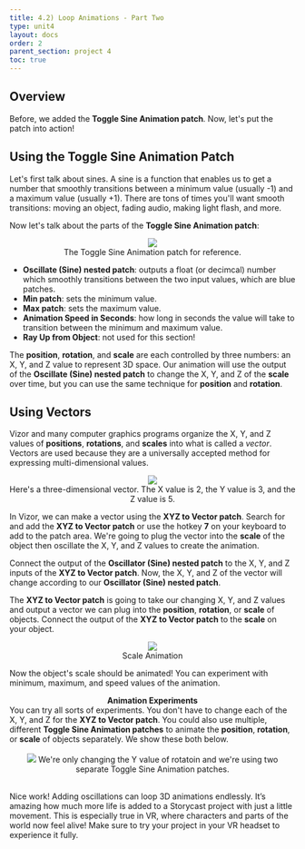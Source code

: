 ```yaml
---
title: 4.2) Loop Animations - Part Two
type: unit4
layout: docs
order: 2
parent_section: project 4
toc: true
---
```

## Overview
Before, we added the <strong>Toggle Sine Animation patch</strong>. Now, let's put the patch into action!

## Using the Toggle Sine Animation Patch

Let's first talk about sines. A sine is a function that enables us to get a number that smoothly transitions between a minimum value (usually -1) and a maximum value (usually +1).  There are tons of times you'll want smooth transitions: moving an object, fading audio, making light flash, and more.

Now let's talk about the parts of the <strong>Toggle Sine Animation patch</strong>:

<div style="text-align:center">
	<img src="/images/techsummer/Unit4/4.2/toggle_sine_patch.jpg">
	<br>
	The Toggle Sine Animation patch for reference. 
</div>

- <strong>Oscillate (Sine) nested patch</strong>: outputs a float (or decimcal) number which smoothly transitions between the two input values, which are blue patches.
- <strong>Min patch</strong>: sets the minimum value.
- <strong>Max patch</strong>: sets the maximum value.
- <strong>Animation Speed in Seconds</strong>: how long in seconds the value will take to transition between the minimum and maximum value.
- <strong>Ray Up from Object</strong>: not used for this section!

The <strong>position</strong>, <strong>rotation</strong>, and <strong>scale</strong> are each controlled by three numbers: an X, Y, and Z value to represent 3D space. Our animation will use the output of the <strong>Oscillate (Sine) nested patch</strong> to change the X, Y, and Z of the <strong>scale</strong> over time, but you can use the same technique for <strong>position</strong> and <strong>rotation</strong>.

## Using Vectors
Vizor and many computer graphics programs organize the X, Y, and Z values of <strong>positions</strong>, <strong>rotations</strong>, and <strong>scales</strong> into what is called a <i>vector</i>.  Vectors are used because they are a universally accepted method for expressing multi-dimensional values.

<div style="text-align:center">
	<img src="/images/techsummer/Unit4/4.2/vector.png">
	<br>
	Here's a three-dimensional vector. The X value is 2, the Y value is 3, and the Z value is 5. 
</div>

In Vizor, we can make a vector using the <strong>XYZ to Vector patch</strong>. Search for and add the <strong>XYZ to Vector patch</strong> or use the hotkey <strong>7</strong> on your keyboard to add to the patch area. We're going to plug the vector into the <strong>scale</strong> of the object then oscillate the X, Y, and Z values to create the animation.

Connect the output of the <strong>Oscillator (Sine) nested patch</strong> to the X, Y, and Z inputs of the <strong>XYZ to Vector patch</strong>.  Now, the X, Y, and Z of the vector will change according to our <strong>Oscillator (Sine) nested patch</strong>.

The <strong>XYZ to Vector patch</strong> is going to take our changing X, Y, and Z values and output a vector we can plug into the <strong>position</strong>, <strong>rotation</strong>, or <strong>scale</strong> of objects. Connect the output of the <strong>XYZ to Vector patch</strong> to the <strong>scale</strong> on your object.

<div style="text-align:center">
	<img src="/images/techsummer/Unit4/4.2/animate_scale.gif">
	<br>
	Scale Animation 
</div>

Now the object's scale should be animated! You can experiment with minimum, maximum, and speed values of the animation.

<div class="alert_yellow">
  <div style="text-align:center">
  	<strong>Animation Experiments</strong>
  </div> 
  You can try all sorts of experiments.  You don't have to change each of the X, Y, and Z for the <strong>XYZ to Vector patch</strong>.  You could also use multiple, different <strong>Toggle Sine Animation patches</strong> to animate the <strong>position</strong>, <strong>rotation</strong>, or <strong>scale</strong> of objects separately. We show these both below.
  <br><br>
  <div style="text-align:center">
	<img src="/images/techsummer/Unit4/4.2/combo_anim.gif">
	We're only changing the Y value of rotatoin and we're using two separate Toggle Sine Animation patches.
  </div>
</div>
<br>

Nice work!  Adding oscillations can loop 3D animations endlessly.  It’s amazing how much more life is added to a Storycast project with just a little movement.  This is especially true in VR, where characters and parts of the world now feel alive!  Make sure to try your project in your VR headset to experience it fully.
